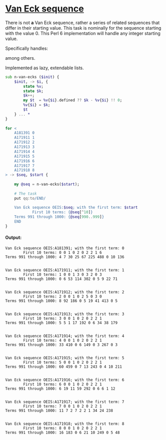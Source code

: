 [1]: https://rosettacode.org/wiki/Van_Eck_sequence

# [Van Eck sequence][1]

There is not **a** Van Eck sequence, rather a series of related sequences that differ in their starting value. This task is nominally for the sequence starting with the value 0. This Perl 6 implementation will handle any integer starting value.



Specifically handles:



among others.



Implemented as lazy, extendable lists.

```raku
sub n-van-ecks ($init) {
    $init, -> $i, {
        state %v;
        state $k;
        $k++;
        my $t  = %v{$i}.defined ?? $k - %v{$i} !! 0;
        %v{$i} = $k;
        $t
    } ... *
}
 
for <
    A181391 0
    A171911 1
    A171912 2
    A171913 3
    A171914 4
    A171915 5
    A171916 6
    A171917 7
    A171918 8
> -> $seq, $start {
 
    my @seq = n-van-ecks($start);
 
    # The task
    put qq:to/END/
 
    Van Eck sequence OEIS:$seq; with the first term: $start
            First 10 terms: {@seq[^10]}
    Terms 991 through 1000: {@seq[990..999]}
    END
}
```

#### Output:
```
Van Eck sequence OEIS:A181391; with the first term: 0
        First 10 terms: 0 0 1 0 2 0 2 2 1 6
Terms 991 through 1000: 4 7 30 25 67 225 488 0 10 136


Van Eck sequence OEIS:A171911; with the first term: 1
        First 10 terms: 1 0 0 1 3 0 3 2 0 3
Terms 991 through 1000: 0 6 53 114 302 0 5 9 22 71


Van Eck sequence OEIS:A171912; with the first term: 2
        First 10 terms: 2 0 0 1 0 2 5 0 3 0
Terms 991 through 1000: 8 92 186 0 5 19 41 413 0 5


Van Eck sequence OEIS:A171913; with the first term: 3
        First 10 terms: 3 0 0 1 0 2 0 2 2 1
Terms 991 through 1000: 5 5 1 17 192 0 6 34 38 179


Van Eck sequence OEIS:A171914; with the first term: 4
        First 10 terms: 4 0 0 1 0 2 0 2 2 1
Terms 991 through 1000: 33 410 0 6 149 0 3 267 0 3


Van Eck sequence OEIS:A171915; with the first term: 5
        First 10 terms: 5 0 0 1 0 2 0 2 2 1
Terms 991 through 1000: 60 459 0 7 13 243 0 4 10 211


Van Eck sequence OEIS:A171916; with the first term: 6
        First 10 terms: 6 0 0 1 0 2 0 2 2 1
Terms 991 through 1000: 6 19 11 59 292 0 6 6 1 12


Van Eck sequence OEIS:A171917; with the first term: 7
        First 10 terms: 7 0 0 1 0 2 0 2 2 1
Terms 991 through 1000: 11 7 2 7 2 2 1 34 24 238


Van Eck sequence OEIS:A171918; with the first term: 8
        First 10 terms: 8 0 0 1 0 2 0 2 2 1
Terms 991 through 1000: 16 183 0 6 21 10 249 0 5 48
```
